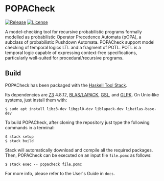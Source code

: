 # POPACheck
[![Release](https://img.shields.io/github/v/release/michiari/POMC?include_prereleases)](https://github.com/michiari/POMC/releases)
[![License](https://img.shields.io/github/license/michiari/POMC)](COPYING.md)

A model-checking tool for recursive probabilistic programs formally modelled as probabilistic Operator Precedence Automata (pOPA), a subclass of probabilistic Pushdown Automata. POPACheck support model checking of temporal logics LTL and a fragment of POTL.
POTL is a temporal logic capable of expressing context-free specifications, particularly well-suited for procedural/recursive programs.

## Build

POPACheck has been packaged with the [Haskell Tool Stack](https://www.haskellstack.org/).

Its dependencies are [Z3](https://microsoft.github.io/z3guide/z3) 4.8.12, [BLAS/LAPACK](https://www.netlib.org/lapack/), [GSL](https://www.gnu.org/software/gsl/), and [GLPK](https://www.gnu.org/software/glpk/).
On Unix-like systems, just install them with: 
```
$ sudo apt install libz3-dev libgsl0-dev liblapack-dev libatlas-base-dev

```
To build POPACheck, after cloning the repository just type the following commands in a terminal:
```
$ stack setup
$ stack build
```
Stack will automatically download and compile all the required packages.
Then, POPACheck can be executed on an input file `file.pomc` as follows:
```
$ stack exec -- popacheck file.pomc
```

For more info, please refer to the User's Guide in `docs`.
